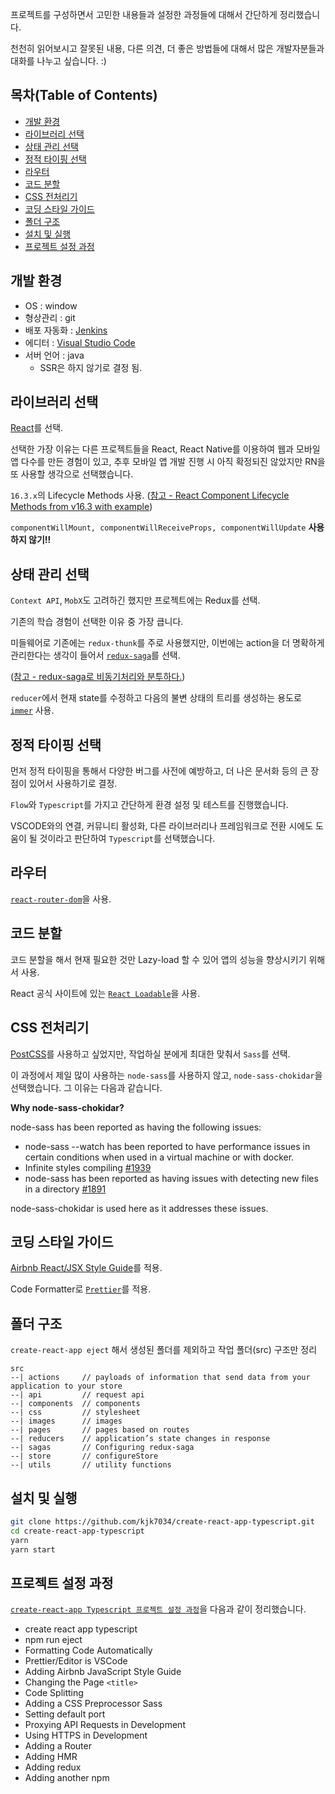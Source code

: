 프로젝트를 구성하면서 고민한 내용들과 설정한 과정들에 대해서 간단하게 정리했습니다.

천천히 읽어보시고 잘못된 내용, 다른 의견, 더 좋은 방법들에 대해서 많은 개발자분들과 대화를 나누고 싶습니다. :)

## 목차(Table of Contents)

- [개발 환경](#개발-환경)
- [라이브러리 선택](#라이브러리-선택)
- [상태 관리 선택](#상태-관리-선택)
- [정적 타이핑 선택](#정적-타이핑-선택)
- [라우터](#라우터)
- [코드 분할](#코드-분할)
- [CSS 전처리기](#CSS-전처리기)
- [코딩 스타일 가이드](#코딩-스타일-가이드)
- [폴더 구조](#폴더-구조)
- [설치 및 실행](#설치-및-실행)
- [프로젝트 설정 과정](#프로젝트-설정-과정)

## 개발 환경

* OS : window
* 형상관리 : git
* 배포 자동화 : [Jenkins](https://jenkins.io/)
* 에디터 : [Visual Studio Code](https://code.visualstudio.com/)
* 서버 언어 : java
  * SSR은 하지 않기로 결정 됨.

## 라이브러리 선택

[React](https://reactjs.org/)를 선택.

선택한 가장 이유는 다른 프로젝트들을 React, React Native를 이용하여 웹과 모바일앱 다수를 만든 경험이 있고, 추후 모바일 앱 개발 진행 시 아직 확정되진 않았지만 RN을 또 사용할 생각으로 선택했습니다.

`16.3.x`의 Lifecycle Methods 사용. ([참고 - React Component Lifecycle Methods from v16.3 with example](http://javasampleapproach.com/frontend/react/react-component-lifecycle-methods-from-v16-3-react-lifecycle-example))

`componentWillMount, componentWillReceiveProps, componentWillUpdate` **사용하지 않기!!**

## 상태 관리 선택

`Context API`, `MobX`도 고려하긴 했지만 프로젝트에는 Redux를 선택.

기존의 학습 경험이 선택한 이유 중 가장 큽니다.

미들웨어로 기존에는 `redux-thunk`를 주로 사용했지만, 이번에는 action을 더 명확하게 관리한다는 생각이 들어서 [`redux-saga`](https://github.com/redux-saga/redux-saga)를 선택.

([참고 - redux-saga로 비동기처리와 분투하다.](https://github.com/reactkr/learn-react-in-korean/blob/master/translated/deal-with-async-process-by-redux-saga.md))

`reducer`에서 현재 state를 수정하고 다음의 불변 상태의 트리를 생성하는 용도로 [`immer`](https://github.com/mweststrate/immer) 사용.

## 정적 타이핑 선택

먼저 정적 타이핑을 통해서 다양한 버그를 사전에 예방하고, 더 나은 문서화 등의 큰 장점이 있어서 사용하기로 결정.

`Flow`와 `Typescript`를 가지고 간단하게 환경 설정 및 테스트를 진행했습니다.

VSCODE와의 연결, 커뮤니티 활성화, 다른 라이브러리나 프레임워크로 전환 시에도 도움이 될 것이라고 판단하여 `Typescript`를 선택했습니다.

## 라우터

[`react-router-dom`](https://github.com/ReactTraining/react-router/tree/master/packages/react-router-dom)을 사용.

## 코드 분할

코드 분할을 해서 현재 필요한 것만 Lazy-load 할 수 있어 앱의 성능을 향상시키기 위해서 사용.

React 공식 사이트에 있는 [`React Loadable`](https://reactjs.org/docs/code-splitting.html#react-loadable)을 사용.

## CSS 전처리기

[PostCSS](https://github.com/postcss/postcss)를 사용하고 싶었지만, 작업하실 분에게 최대한 맞춰서 `Sass`를 선택.

이 과정에서 제일 많이 사용하는 `node-sass`를 사용하지 않고, `node-sass-chokidar`을 선택했습니다. 그 이유는 다음과 같습니다.

**Why node-sass-chokidar?**

node-sass has been reported as having the following issues:

* node-sass --watch has been reported to have performance issues in certain conditions when used in a virtual machine or with docker.
* Infinite styles compiling [#1939](https://github.com/facebookincubator/create-react-app/issues/1939)
* node-sass has been reported as having issues with detecting new files in a directory [#1891](https://github.com/sass/node-sass/issues/1891)

node-sass-chokidar is used here as it addresses these issues.

## 코딩 스타일 가이드

[Airbnb React/JSX Style Guide](https://github.com/airbnb/javascript/tree/master/react)를 적용.

Code Formatter로 [`Prettier`](https://github.com/prettier/prettier)를 적용.

## 폴더 구조

`create-react-app eject` 해서 생성된 폴더를 제외하고 작업 폴더(src) 구조만 정리

```
src
--| actions     // payloads of information that send data from your application to your store
--| api         // request api
--| components  // components
--| css         // stylesheet
--| images      // images
--| pages       // pages based on routes
--| reducers    // application’s state changes in response
--| sagas       // Configuring redux-saga
--| store       // configureStore
--| utils       // utility functions

```
## 설치 및 실행

```sh
git clone https://github.com/kjk7034/create-react-app-typescript.git
cd create-react-app-typescript
yarn
yarn start
```

## 프로젝트 설정 과정

[`create-react-app Typescript 프로젝트 설정 과정`](./README.SetupProcess.md)을 다음과 같이 정리했습니다.

* create react app typescript
* npm run eject
* Formatting Code Automatically
* Prettier/Editor is VSCode
* Adding Airbnb JavaScript Style Guide
* Changing the Page `<title>`
* Code Splitting
* Adding a CSS Preprocessor Sass
* Setting default port
* Proxying API Requests in Development
* Using HTTPS in Development
* Adding a Router
* Adding HMR
* Adding redux
* Adding another npm